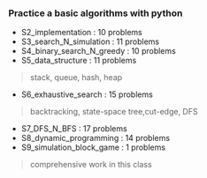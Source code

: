 ### Practice a basic algorithms with python

- S2_implementation : 10 problems
- S3_search_N_simulation : 11 problems
- S4_binary_search_N_greedy : 10 problems
- S5_data_structure : 11 problems
> stack, queue, hash, heap
- S6_exhaustive_search : 15 problems
> backtracking, state-space tree,cut-edge, DFS
- S7_DFS_N_BFS : 17 problems
- S8_dynamic_programming : 14 problems
- S9_simulation_block_game : 1 problems
> comprehensive work in this class
